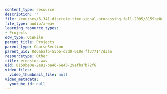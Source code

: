 ```yaml
---
content_type: resource
description: ''
file: /courses/6-341-discrete-time-signal-processing-fall-2005/8159be0e2e81ba466e4329efba7b72f6_ernestoc.wav
file_type: audio/x-wav
learning_resource_types:
- Projects
ocw_type: OCWFile
parent_title: Projects
parent_type: CourseSection
parent_uid: 0d6abafb-55bb-d2d0-610e-ff377147d3aa
resourcetype: Other
title: ernestoc.wav
uid: 8159be0e-2e81-ba46-6e43-29efba7b72f6
video_files:
  video_thumbnail_file: null
video_metadata:
  youtube_id: null
---
```

